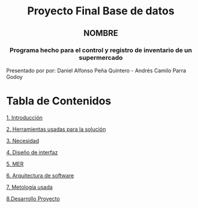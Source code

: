 <h1 align="center">Proyecto Final Base de datos</h1>
<h2 align="center"> NOMBRE</h2>
<h3 align="center"> Programa hecho para el control y registro de inventario de un supermercado</h3>
 Presentado por por: 
    Daniel Alfonso Peña Quintero - Andrés Camilo Parra Godoy
    
# Tabla de Contenidos
[1. Introducción](#introducción)

[2. Herramientas usadas para la solución](#herramientas-usadas-para-la-solución)

[3. Necesidad](#necesidad)

[4. Diseño de interfaz](#diseño-de-interfaz)

[5. MER](#mer)

[6. Arquitectura de software](#arquitectura-de-software)

[7. Metología usada](#metodologia-usada)

[8.Desarrollo Proyecto](#Desarrollo-Proyecto)

